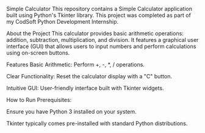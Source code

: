 Simple Calculator
This repository contains a Simple Calculator application built using Python's Tkinter library. This project was completed as part of my CodSoft Python Development Internship.

About the Project
This calculator provides basic arithmetic operations: addition, subtraction, multiplication, and division. It features a graphical user interface (GUI) that allows users to input numbers and perform calculations using on-screen buttons.

Features
Basic Arithmetic: Perform +, -, *, / operations.

Clear Functionality: Reset the calculator display with a "C" button.

Intuitive GUI: User-friendly interface built with Tkinter widgets.

How to Run
Prerequisites:

Ensure you have Python 3 installed on your system.

Tkinter typically comes pre-installed with standard Python distributions.